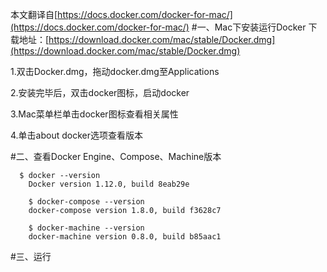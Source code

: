 本文翻译自[https://docs.docker.com/docker-for-mac/](https://docs.docker.com/docker-for-mac/)
#一、Mac下安装运行Docker
下载地址：[https://download.docker.com/mac/stable/Docker.dmg](https://download.docker.com/mac/stable/Docker.dmg)

1.双击Docker.dmg，拖动docker.dmg至Applications

2.安装完毕后，双击docker图标，启动docker

3.Mac菜单栏单击docker图标查看相关属性

4.单击about docker选项查看版本

#二、查看Docker Engine、Compose、Machine版本
```
  $ docker --version
	Docker version 1.12.0, build 8eab29e

	$ docker-compose --version
	docker-compose version 1.8.0, build f3628c7

	$ docker-machine --version
	docker-machine version 0.8.0, build b85aac1
```

#三、运行

